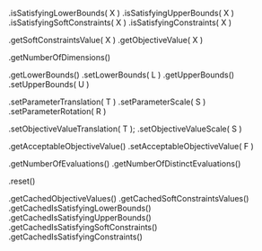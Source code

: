 .isSatisfyingLowerBounds( X )
.isSatisfyingUpperBounds( X )
.isSatisfyingSoftConstraints( X )
.isSatisfyingConstraints( X )
  
.getSoftConstraintsValue( X )
.getObjectiveValue( X )
  
.getNumberOfDimensions()
  
.getLowerBounds()
.setLowerBounds( L )
.getUpperBounds()
.setUpperBounds( U )

.setParameterTranslation( T )
.setParameterScale( S )
.setParameterRotation( R )

.setObjectiveValueTranslation( T );
.setObjectiveValueScale( S )

.getAcceptableObjectiveValue()
.setAcceptableObjectiveValue( F )

.getNumberOfEvaluations()
.getNumberOfDistinctEvaluations()

.reset()

.getCachedObjectiveValues()
.getCachedSoftConstraintsValues()
.getCachedIsSatisfyingLowerBounds()
.getCachedIsSatisfyingUpperBounds()
.getCachedIsSatisfyingSoftConstraints()
.getCachedIsSatisfyingConstraints()

